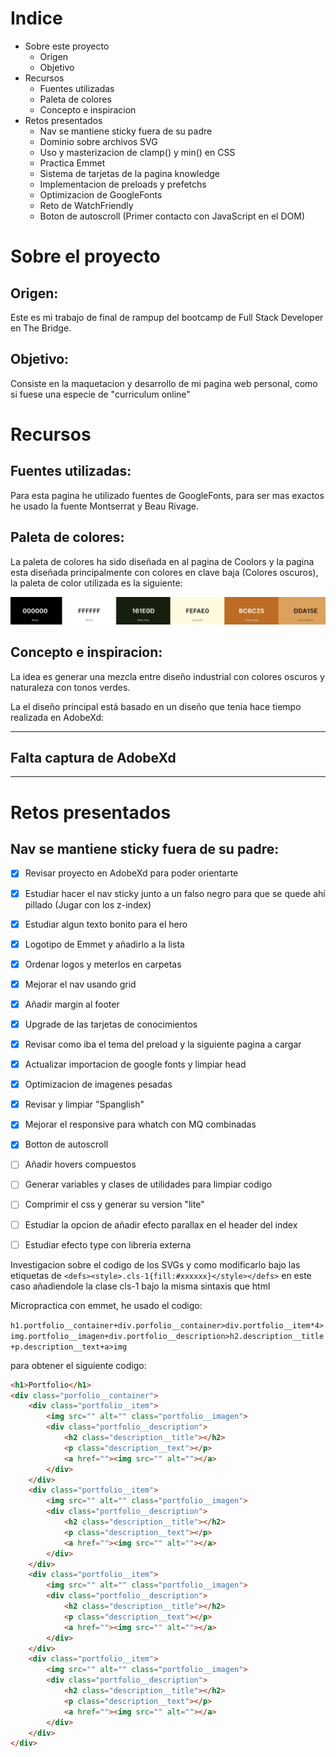 # Indice
* Sobre este proyecto
    * Origen
    * Objetivo
* Recursos
    * Fuentes utilizadas
    * Paleta de colores
    * Concepto e inspiracion
* Retos presentados
    * Nav se mantiene sticky fuera de su padre
    * Dominio sobre archivos SVG
    * Uso y masterizacion de clamp() y min() en CSS
    * Practica Emmet
    * Sistema de tarjetas de la pagina knowledge
    * Implementacion de preloads y prefetchs
    * Optimizacion de GoogleFonts
    * Reto de WatchFriendly
    * Boton de autoscroll (Primer contacto con JavaScript en el DOM)
    
# Sobre el proyecto

## Origen:
Este es mi trabajo de final de rampup del bootcamp de Full Stack Developer en The Bridge.

## Objetivo:
Consiste en la maquetacion y desarrollo de mi pagina web personal, como si fuese una especie de "curriculum online" 


# Recursos
## Fuentes utilizadas:
Para esta pagina he utilizado fuentes de GoogleFonts, para ser mas exactos he usado la fuente Montserrat y Beau Rivage.

## Paleta de colores:
La paleta de colores ha sido diseñada en al pagina de Coolors y la pagina esta diseñada principalmente con colores en clave baja (Colores oscuros), la paleta de color utilizada es la siguiente:

![Captura de paleta de colores](./assets/ToReadme/paleta.png)

## Concepto e inspiracion:
La idea es generar una mezcla entre diseño industrial con colores oscuros y naturaleza con tonos verdes.

La el diseño principal está basado en un diseño que tenia hace tiempo realizada en AdobeXd:

---

## Falta captura de AdobeXd

---

# Retos presentados

## Nav se mantiene sticky fuera de su padre:




- [x] Revisar proyecto en AdobeXd para poder orientarte

- [x] Estudiar hacer el nav sticky junto a un falso negro para que se quede ahí pillado (Jugar con los z-index)

- [x] Estudiar algun texto bonito para el hero

- [x] Logotipo de Emmet y añadirlo a la lista

- [X] Ordenar logos y meterlos en carpetas

- [x] Mejorar el nav usando grid

- [x] Añadir margin al footer

- [x] Upgrade de las tarjetas de conocimientos 

- [x] Revisar como iba el tema del preload y la siguiente pagina a cargar

- [x] Actualizar importacion de google fonts y limpiar head

- [x] Optimizacion de imagenes pesadas

- [x] Revisar y limpiar "Spanglish"

- [x] Mejorar el responsive para whatch con MQ combinadas

- [x] Botton de autoscroll

- [ ] Añadir hovers compuestos

- [ ] Generar variables y clases de utilidades para limpiar codigo

- [ ] Comprimir el css y generar su version "lite"

- [ ] Estudiar la opcion de añadir efecto parallax en el header del index

- [ ] Estudiar efecto type con libreria externa

Investigacion sobre el codigo de los SVGs y como modificarlo bajo las etiquetas de `<defs><style>.cls-1{fill:#xxxxxx}</style></defs>` en este caso añadiendole la clase cls-1 bajo la misma sintaxis que html

Micropractica con emmet, he usado el codigo:

`h1.portfolio__container+div.porfolio__container>div.portfolio__item*4>img.portfolio__imagen+div.portfolio__description>h2.description__title+p.description__text+a>img`

para obtener el siguiente codigo:

```html
<h1>Portfolio</h1>
<div class="porfolio__container">
    <div class="portfolio__item">
        <img src="" alt="" class="portfolio__imagen">
        <div class="portfolio__description">
            <h2 class="description__title"></h2>
            <p class="description__text"></p>
            <a href=""><img src="" alt=""></a>
        </div>
    </div>
    <div class="portfolio__item">
        <img src="" alt="" class="portfolio__imagen">
        <div class="portfolio__description">
            <h2 class="description__title"></h2>
            <p class="description__text"></p>
            <a href=""><img src="" alt=""></a>
        </div>
    </div>
    <div class="portfolio__item">
        <img src="" alt="" class="portfolio__imagen">
        <div class="portfolio__description">
            <h2 class="description__title"></h2>
            <p class="description__text"></p>
            <a href=""><img src="" alt=""></a>
        </div>
    </div>
    <div class="portfolio__item">
        <img src="" alt="" class="portfolio__imagen">
        <div class="portfolio__description">
            <h2 class="description__title"></h2>
            <p class="description__text"></p>
            <a href=""><img src="" alt=""></a>
        </div>
    </div>
</div>
```